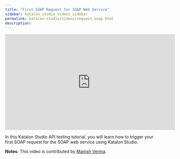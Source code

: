 ```yaml
---
title: "First SOAP Request for SOAP Web Service"
sidebar: katalon_studio_videos_sidebar
permalink: katalon-studio/videos/request_soap.html
description: 
---
```


<iframe width="560" height="315" src="https://www.youtube.com/embed/_GK3uTZa1wE" title="YouTube video player" frameborder="0" allow="accelerometer; autoplay; clipboard-write; encrypted-media; gyroscope; picture-in-picture" allowfullscreen></iframe>

In this Katalon Studio API testing tutorial, you will learn how to trigger your first SOAP request for the SOAP web service using Katalon Studio.

**Notes**: This video is contributed by [Manish Verma](https://www.youtube.com/channel/UCzOMBStlSDfyai6rWdK3hWw).